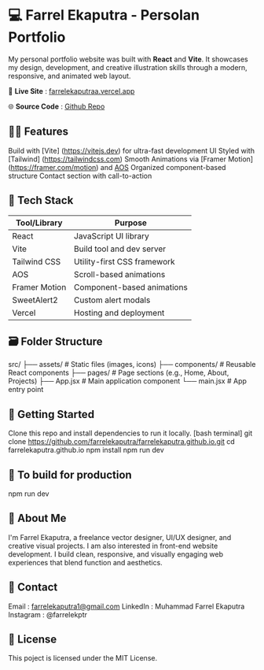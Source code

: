 # 💻 Farrel Ekaputra - Persolan Portfolio

My personal portfolio website was built with **React** and **Vite**.
It showcases my design, development, and creative illustration skills through a modern, responsive, and animated web layout.


🎥 **Live Site** : [farrelekaputraa.vercel.app](https://farrelekaputraa.vercel.app)

🌐 **Source Code** : [Github Repo](https://github.com/farrelekaputra/farrelekaputra.github.io)


## 😶‍🌫️ Features
  Build with [Vite] (https://vitejs.dev) for ultra-fast development 
  UI Styled with [Tailwind] (https://tailwindcss.com)
  Smooth Animations via [Framer Motion] (https://framer.com/motion) and [AOS](https://milchalsnik.github.io/ios/)
  Organized component-based structure
  Contact section with call-to-action

## 👾 Tech Stack
  | Tool/Library     | Purpose                        |
  |------------------|--------------------------------|
  | React            | JavaScript UI library          |
  | Vite             | Build tool and dev server      |
  | Tailwind CSS     | Utility-first CSS framework    |
  | AOS              | Scroll-based animations        |
  | Framer Motion    | Component-based animations     |
  | SweetAlert2      | Custom alert modals            |
  | Vercel           | Hosting and deployment         |

## 🗃️ Folder Structure
  src/
  ├── assets/ # Static files (images, icons)
  ├── components/ # Reusable React components
  ├── pages/ # Page sections (e.g., Home, About, Projects)
  ├── App.jsx # Main application component
  └── main.jsx # App entry point

## 🚀 Getting Started
  Clone this repo and install dependencies to run it locally.
  [bash terminal]
  git clone https://github.com/farrelekaputra/farrelekaputra.github.io.git
  cd farrelekaputra.github.io
  npm install
  npm run dev

## 🚨 To build for production
  npm run dev

## 🫥 About Me
  I'm Farrel Ekaputra, a freelance vector designer, UI/UX designer, and creative visual projects. I am also interested in front-end website development.
  I build clean, responsive, and visually engaging web experiences that blend function and aesthetics.
  
## 📲 Contact
  Email : farrelekaputra1@gmail.com
  LinkedIn : Muhammad Farrel Ekaputra
  Instagram : @farrelekptr
  
## 📃 License
  This poject is licensed under the MIT License.
